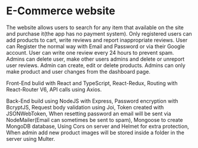 # E-Commerce website

The website allows users to search for any item that available on the site and purchase it(the app has no payment system).
Only registered users can add products to cart, write reviews and report inappropriate reviews.
User can Register the normal way with Email and Password or via their Google account.
User can write one review every 24 hours to prevent spam.
Admins can delete user, make other users admins and delete or unreport user reviews.
Admin can create, edit or delete products.
Admins can only make product and user changes from the dashboard page.

Front-End bulid with React and TypeScript, React-Redux, Routing with React-Router V6, API calls using Axios.

Back-End build using NodeJS with Express, Password encryption with BcryptJS, Request body validation using Joi, Token created with JSONWebToken,
When resetting password an email will be sent via NodeMailer(Email can sometimes be sent to spam), Mongoose to create MongoDB database, 
Using Cors on server and Helmet for extra protection, When admin add new product images will be stored inside a folder in the server using Multer.

